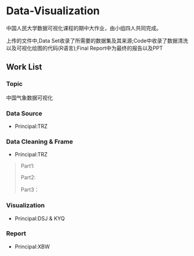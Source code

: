 # Data-Visualization

中国人民大学数据可视化课程的期中大作业，由小组四人共同完成。

上传的文件中,Data Set收录了所需要的数据集及其来源;Code中收录了数据清洗以及可视化绘图的代码(R语言);Final Report中为最终的报告以及PPT

## Work List

### Topic

中国气象数据可视化

### Data Source

* Principal:TRZ

### Data Cleaning & Frame

* Principal:TRZ

> Part1:
>
> Part2: 
>
> Part3：

### Visualization

* Principal:DSJ & KYQ

### Report

* Principal:XBW
